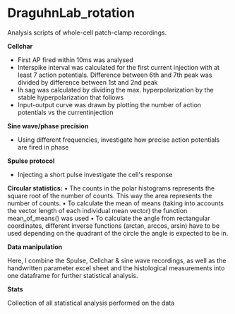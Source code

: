 # DraguhnLab_rotation
Analysis scripts of whole-cell patch-clamp recordings.


**Cellchar**
* First AP fired within 10ms was analysed
* Interspike interval was calculated for the first current injection with at least 7 action potentials. Difference between 6th and 7th peak was divided by difference between 1st and 2nd peak
* Ih sag was calculated by dividing the max. hyperpolarization by the stable hyperpolarization that follows 
*	Input-output curve was drawn by plotting the number of action potentials vs the currentinjection

**Sine wave/phase precision** 
* Using different frequencies, investigate how precise action potentials are fired in phase

**Spulse protocol**
* Injecting a short pulse investigate the cell's response

**Circular statistics:**
•	The counts in the polar histograms represents the square root of the number of counts. This way the area represents the number of counts.
•	To calculate the mean of means (taking into accounts the vector length of each individual mean vector) the function mean_of_means() was used
•	To calculate the angle from rectangular coordinates, different inverse functions (arctan, arccos, arsin) have to be used depending on the quadrant of the circle the angle is expected to be in. 


**Data manipulation**

Here, I combine the Spulse, Cellchar & sine wave recordings, as well as the handwritten parameter excel sheet and the histological measurements into one dataframe for further statistical analysis.

**Stats**

Collection of all statistical analysis performed on the data
